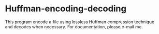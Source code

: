 # Huffman-encoding-decoding
This program encode a file using lossless Huffman compression technique and decodes when necessary. For documentation, please e-mail me.
